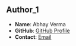 ## Author_1
- **Name**: Abhay Verma
- **GitHub**: [GitHub Profile](https://github.com/abhayverma21)
- **Contact**: [Email](av.verma.abhay.21@gmail.com)
